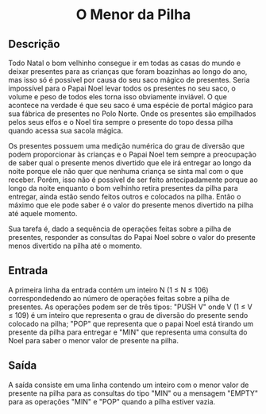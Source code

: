 <h1 align="center">O Menor da Pilha</h1>

## Descrição

Todo Natal o bom velhinho consegue ir em todas as casas do mundo e deixar presentes para as crianças que foram boazinhas ao longo do ano, mas isso só é possível por causa do seu saco mágico de presentes. Seria impossível para o Papai Noel levar todos os presentes no seu saco, o volume e peso de todos eles torna isso obviamente inviável. O que acontece na verdade é que seu saco é uma espécie de portal mágico para sua fábrica de presentes no Polo Norte. Onde os presentes são empilhados pelos seus elfos e o Noel tira sempre o presente do topo dessa pilha quando acessa sua sacola mágica.

Os presentes possuem uma medição numérica do grau de diversão que podem proporcionar às crianças e o Papai Noel tem sempre a preocupação de saber qual o presente menos divertido que ele irá entregar ao longo da noite porque ele não quer que nenhuma criança se sinta mal com o que receber. Porém, isso não é possível de ser feito antecipadamente porque ao longo da noite enquanto o bom velhinho retira presentes da pilha para entregar, ainda estão sendo feitos outros e colocados na pilha. Então o máximo que ele pode saber é o valor do presente menos divertido na pilha até aquele momento.

Sua tarefa é, dado a sequência de operações feitas sobre a pilha de presentes, responder as consultas do Papai Noel sobre o valor do presente menos divertido na pilha até o momento. 

## Entrada

A primeira linha da entrada contém um inteiro N (1 ≤ N ≤ 106) correspondedendo ao número de operações feitas sobre a pilha de presentes. As operações podem ser de três tipos: "PUSH V" onde V (1 ≤ V ≤ 109) é um inteiro que representa o grau de diversão do presente sendo colocado na pilha; "POP" que representa que o papai Noel está tirando um presente da pilha para entregar e "MIN" que representa uma consulta do Noel para saber o menor valor de presente na pilha.

## Saída

A saída consiste em uma linha contendo um inteiro com o menor valor de presente na pilha para as consultas do tipo "MIN" ou a mensagem "EMPTY" para as operações "MIN" e "POP" quando a pilha estiver vazia.